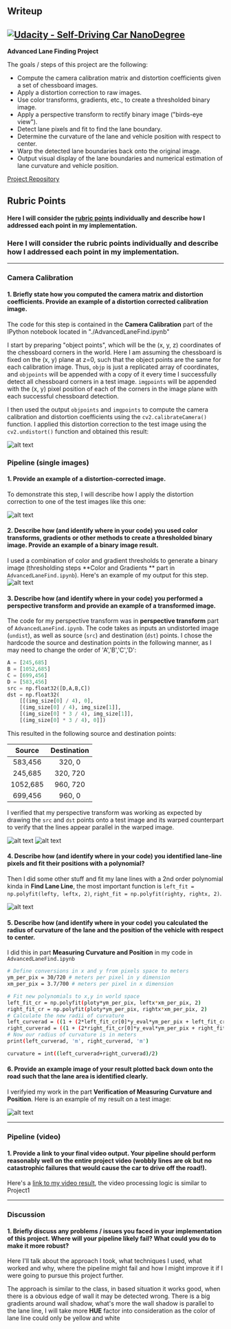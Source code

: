 ## Writeup
[![Udacity - Self-Driving Car NanoDegree](https://s3.amazonaws.com/udacity-sdc/github/shield-carnd.svg)](http://www.udacity.com/drive)
---

**Advanced Lane Finding Project**

The goals / steps of this project are the following:

* Compute the camera calibration matrix and distortion coefficients given a set of chessboard images.
* Apply a distortion correction to raw images.
* Use color transforms, gradients, etc., to create a thresholded binary image.
* Apply a perspective transform to rectify binary image ("birds-eye view").
* Detect lane pixels and fit to find the lane boundary.
* Determine the curvature of the lane and vehicle position with respect to center.
* Warp the detected lane boundaries back onto the original image.
* Output visual display of the lane boundaries and numerical estimation of lane curvature and vehicle position.

[//]: # (Image References)

[image1]: ./pic/Cheseborad.png "Undistorted"
[image2]: ./pic/undistortion.png "Road Transformed"
[image3]: ./pic/combined.png "Binary Example"
[image4]: ./pic/unPT.png "Warp Example"
[image7]: ./pic/PT.png "Warp Example"
[image5]: ./examples/color_fit_lines.jpg "Fit Visual"
[image6]: ./pic/fin.png "Output"
[image8]: ./pic/poly.png
[video1]: ./project_video.mp4 "Video"

[Project Repository](https://github.com/udacity/CarND-Advanced-Lane-Lines)

## Rubric Points
#### Here I will consider the [rubric points](https://review.udacity.com/#!/rubrics/571/view) individually and describe how I addressed each point in my implementation. 

### Here I will consider the rubric points individually and describe how I addressed each point in my implementation.  

---

### Camera Calibration

#### 1. Briefly state how you computed the camera matrix and distortion coefficients. Provide an example of a distortion corrected calibration image.

The code for this step is contained in the **Camera Calibration** part of the IPython notebook located in "./AdvancedLaneFind.ipynb"

I start by preparing "object points", which will be the (x, y, z) coordinates of the chessboard corners in the world. Here I am assuming the chessboard is fixed on the (x, y) plane at z=0, such that the object points are the same for each calibration image.  Thus, `objp` is just a replicated array of coordinates, and `objpoints` will be appended with a copy of it every time I successfully detect all chessboard corners in a test image.  `imgpoints` will be appended with the (x, y) pixel position of each of the corners in the image plane with each successful chessboard detection.  

I then used the output `objpoints` and `imgpoints` to compute the camera calibration and distortion coefficients using the `cv2.calibrateCamera()` function.  I applied this distortion correction to the test image using the `cv2.undistort()` function and obtained this result:

![alt text][image1]

### Pipeline (single images)

#### 1. Provide an example of a distortion-corrected image.

To demonstrate this step, I will describe how I apply the distortion correction to one of the test images like this one:

![alt text][image2]

#### 2. Describe how (and identify where in your code) you used color transforms, gradients or other methods to create a thresholded binary image.  Provide an example of a binary image result.

I used a combination of color and gradient thresholds to generate a binary image (thresholding steps  **Color and Gradients
**  part in `AdvancedLaneFind.ipynb`).  Here's an example of my output for this step.  
![alt text][image3]

#### 3. Describe how (and identify where in your code) you performed a perspective transform and provide an example of a transformed image.

The code for my perspective transform was in **perspective transform** part of `AdvancedLaneFind.ipynb`.  The code takes as inputs an undistorted image (`undist`), as well as source (`src`) and destination (`dst`) points.  I chose the hardcode the source and destination points in the following manner, as I may need to change the order of 'A','B','C','D':

```python
A = [245,685]
B = [1052,685]
C = [699,456]
D = [583,456]
src = np.float32([D,A,B,C])
dst = np.float32(
    [[(img_size[0] / 4), 0],
    [(img_size[0] / 4), img_size[1]],
    [(img_size[0] * 3 / 4), img_size[1]],
    [(img_size[0] * 3 / 4), 0]])
```

This resulted in the following source and destination points:

| Source        | Destination   |
|:-------------:|:-------------:|
| 583,456      | 320, 0        |
| 245,685      | 320, 720      |
| 1052,685     | 960, 720      |
| 699,456      | 960, 0        |

I verified that my perspective transform was working as expected by drawing the `src` and `dst` points onto a test image and its warped counterpart to verify that the lines appear parallel in the warped image.

![alt text][image4]
![alt text][image7]

#### 4. Describe how (and identify where in your code) you identified lane-line pixels and fit their positions with a polynomial?

Then I did some other stuff and fit my lane lines with a 2nd order polynomial kinda in **Find Lane Line**,  the most important function is `left_fit = np.polyfit(lefty, leftx, 2)`, `right_fit = np.polyfit(righty, rightx, 2)`.

![alt text][image8]

#### 5. Describe how (and identify where in your code) you calculated the radius of curvature of the lane and the position of the vehicle with respect to center.

I did this in part **Measuring Curvature and Position** in my code in `AdvancedLaneFind.ipynb`

```sh
# Define conversions in x and y from pixels space to meters
ym_per_pix = 30/720 # meters per pixel in y dimension
xm_per_pix = 3.7/700 # meters per pixel in x dimension

# Fit new polynomials to x,y in world space
left_fit_cr = np.polyfit(ploty*ym_per_pix, leftx*xm_per_pix, 2)
right_fit_cr = np.polyfit(ploty*ym_per_pix, rightx*xm_per_pix, 2)
# Calculate the new radii of curvature
left_curverad = ((1 + (2*left_fit_cr[0]*y_eval*ym_per_pix + left_fit_cr[1])**2)**1.5) / np.absolute(2*left_fit_cr[0])
right_curverad = ((1 + (2*right_fit_cr[0]*y_eval*ym_per_pix + right_fit_cr[1])**2)**1.5) / np.absolute(2*right_fit_cr[0])
# Now our radius of curvature is in meters
print(left_curverad, 'm', right_curverad, 'm')

curvature = int((left_curverad+right_curverad)/2)
```

#### 6. Provide an example image of your result plotted back down onto the road such that the lane area is identified clearly.

I verifyied my work in the part **Verification of Measuring Curvature and Position**.  Here is an example of my result on a test image:

![alt text][image6]

---

### Pipeline (video)

#### 1. Provide a link to your final video output.  Your pipeline should perform reasonably well on the entire project video (wobbly lines are ok but no catastrophic failures that would cause the car to drive off the road!).

Here's a [link to my video result](./white.mp4), the video processing logic is similar to Project1

---

### Discussion

#### 1. Briefly discuss any problems / issues you faced in your implementation of this project.  Where will your pipeline likely fail?  What could you do to make it more robust?

Here I'll talk about the approach I took, what techniques I used, what worked and why, where the pipeline might fail and how I might improve it if I were going to pursue this project further.  

The approach is similar to the class, in based situation it works good, when there is a obvious edge of wall it may be detected wrong. There is a big gradients around wall shadow, what's more the wall shadow is parallel to the lane line, I will take more **HUE** factor into consideration as the color of lane line could only be yellow and white
